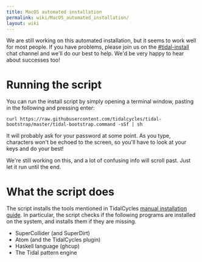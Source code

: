 ```yaml
---
title: MacOS automated installation
permalink: wiki/MacOS_automated_installation/
layout: wiki
---
```


We are still working on this automated installation, but it seems to
work well for most people. If you have problems, please join us on the
[\#tidal-install](https://chat.toplap.org/channel/tidal-install) chat
channel and we'll do our best to help. We'd be very happy to hear about
successes too!

# Running the script

You can run the install script by simply opening a terminal window,
pasting in the following and pressing enter:

``` shell
curl https://raw.githubusercontent.com/tidalcycles/tidal-bootstrap/master/tidal-bootstrap.command -sSf | sh
```

It will probably ask for your password at some point. As you type,
characters won't be echoed to the screen, so you'll have to look at your
keys and do your best!

We're still working on this, and a lot of confusing info will scroll
past. Just let it run until the end.

# What the script does

The script installs the tools mentioned in TidalCycles [manual
installation guide](/wiki/Installation "wikilink"). In particular, the script
checks if the following programs are installed on the system, and
installs them if they are missing.

-   SuperCollider (and SuperDirt)
-   Atom (and the TidalCycles plugin)
-   Haskell language (ghcup)
-   The Tidal pattern engine
